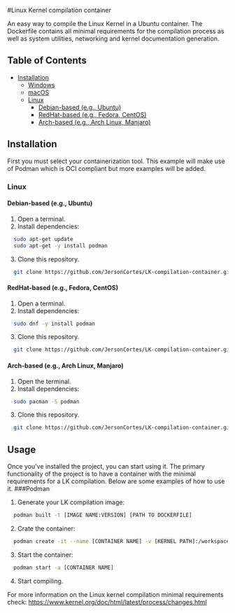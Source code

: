 #Linux Kernel compilation container

An easy way to compile the Linux Kernel in a Ubuntu container. The Dockerfile contains all minimal requirements for the compilation process as well as system utilities, networking and kernel documentation generation.

## Table of Contents
  - [Installation](#installation)
    - [Windows](#windows)
    - [macOS](#macos)
    - [Linux](#linux)
        - [Debian-based (e.g., Ubuntu)](#debian-based-eg-ubuntu)
        - [RedHat-based (e.g., Fedora, CentOS)](#redhat-based-eg-fedora-centos)
        - [Arch-based (e.g., Arch Linux, Manjaro)](#arch-based-eg-arch-linux-manjaro)

## Installation

  First you must select your containerization tool. This example will make use of Podman which is OCI compliant but more examples will be added.
### Linux
#### Debian-based (e.g., Ubuntu)
  1. Open a terminal.
  2. Install dependencies:
  ```bash
    sudo apt-get update
    sudo apt-get -y install podman
  ```
  3. Clone this repository.
  ```bash
    git clone https://github.com/JersonCortes/LK-compilation-container.git
  ```
#### RedHat-based (e.g., Fedora, CentOS)
  1. Open a terminal.
  2. Install dependencies:
  ```bash
    sudo dnf -y install podman
  ```
  3. Clone this repository.
  ```bash
    git clone https://github.com/JersonCortes/LK-compilation-container.git
  ```
#### Arch-based (e.g., Arch Linux, Manjaro)
  1. Open the terminal.
  2. Install dependencies:
  ```bash
    sudo pacman -S podman
  ```
  3. Clone this repository.
  ```bash
    git clone https://github.com/JersonCortes/LK-compilation-container.git
  ```
## Usage
Once you've installed the project, you can start using it. The primary functionality of the project is to have a container with the minimal requirements for a LK compilation. Below are some examples of how to use it.
###Podman
  1. Generate your LK compilation image:
  ```bash
    podman built -t [IMAGE NAME:VERSION] [PATH TO DOCKERFILE]
  ```
  2. Crate the container:
  ```bash
    podman create -it --name [CONTAINER NAME] -v [KERNEL PATH]:/workspace /bin/bash
  ```
  3. Start the container:
  ```bash
    podman start -a [CONTAINER NAME]
  ```
  4. Start compiling.


For more information on the Linux kernel compilation minimal requirements check: https://www.kernel.org/doc/html/latest/process/changes.html
